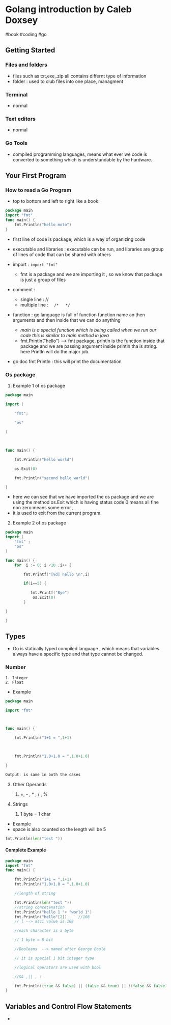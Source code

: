 # Golang introduction by Caleb Doxsey

#book
#coding
#go


## Getting Started
### Files and folders
- files such as txt,exe,.zip all contains differnt type of information
- folder : used to club files into one place, managment

### Terminal
- normal
### Text editors
- normal

### Go Tools
- compiled programming languages, means what ever we code is converted to something which is understandable by the hardware.



## Your First Program
### How to read a Go Program
- top to bottom and left to right  like a book

```go
package main
import "fmt"
func main() {
	fmt.Println("hello moto")
}

```

- first line of code is package, which is a way of organizing code
- executable and libraries : executable can be run, and libraries are group of lines of code that can be shared with others 
- import : ``` import "fmt" ``` 
	- fmt is a package and we are importing it , so we know that package is just a group of files

- comment : 
	- single line : //
	- multiple line :  ```  /*   */```

- function : go language is full of function function name an then arguments and then inside that we can do anything
	- *main is a special function which is being called when we run our code this is similar to main method in java*
	- fmt.Println("hello")  --> fmt package, println is the function inside that package and we are passing argument inside println tha is string. here Println will do the major job.
	
- go doc fmt Println : this will print the documentation



### Os package 
1. Example 1 of os package
```go
package main

import (

    "fmt";
 
    "os"

)

  

func main() {

    fmt.Println("hello world")

    os.Exit(0)

    fmt.Println("second hello world")

}
```

-  here we can see that we have imported the os package and we are using the method os.Exit which is having status code 0 means all fine non zero means some error , 
-  it is used to exit from the current program.

2. Example 2 of os package

```go
package main
import (
    "fmt" ;
    "os"
)

func main() {
    for  i := 0; i <10 ;i++ {

        fmt.Printf("[%d] hello \n",i)

        if(i==5) {

           fmt.Printf("Bye")
            os.Exit(0)
        }

}

}

```









## Types
- Go is statically typed compiled language , which means that variables always have a specific type and that type cannot be changed.

### Number
	1. Integer
	2. Float

- Example

```go
package main

import "fmt"

  

func main() {

    fmt.Println("1+1 = ",1+1)

  

    fmt.Println("1.0+1.0 = ",1.0+1.0)

}

Output: is same in both the cases
```
3. Other Operands 
	1. +, - , * , / , %

4. Strings
	1. 1 byte = 1 char
- Example
- space is also counted so the length will be 5
```go
fmt.Println(len("test "))
```

#### Complete Example 

```go
package main
import "fmt"
func main() {

    fmt.Println("1+1 = ",1+1)
    fmt.Println("1.0+1.0 = ",1.0+1.0)

    //length of string

    fmt.Println(len("test "))  
    //string concetenation
    fmt.Println("hello 1 "+ "world 1")
    fmt.Println("hello"[2])     //108
    // l --> asci value is 108

    //each character is a byte

    // 1 byte = 8 bit

    //Booleans  --> named after George Boole

    // it is special 1 bit integer type

    //logical operators are used with bool

    //&& ,|| , !

    fmt.Println((true && false) || (false && true) || !(false && false))
}
```


## Variables and Control Flow Statements

- 